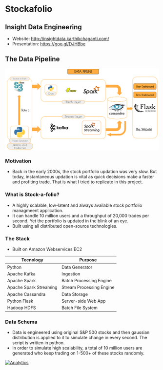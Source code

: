 
# Stockafolio
## Insight Data Engineering
- Website: http://insightdata.karthikchaganti.com/
- Presentation: https://goo.gl/DJHBbe

## The Data Pipeline
![Alt text](/Data-Pipeline)

### Motivation
- Back in the early 2000s, the stock portfolio updation was very slow. But today, instantaneous updation is vital
as quick decisions make a faster and profiting trade. That is what I tried to replicate in this project.

### What is Stock-a-folio?
- A highly scalable, low-latent and always available stock portfolio managmeent application.
- It can handle 10 million users and a throughput of 20,000 trades per second. Yet the portfolio is updated in the blink of an eye.
- Built using all distributed open-source technologies.

### The Stack
 - Built on Amazon Webservices EC2


| Tecnology     | Purpose       |
| ------------- | ------------- |
| Python  | Data Generator  |
| Apache Kafka  | Ingestion  |
| Apache Spark  | Batch Processing Engine  |
| Apache Spark Streaming | Stream Processing Engine |
| Apache Cassandra  | Data Storage  |
| Python Flask  | Server-side Web App  |
| Hadoop HDFS | Batch File System  |

### Data Schema
- Data is engineered using original S&P 500 stocks and then gaussian distribution is applied to it to simulate change in every second. The script is written in python.
- In order to simulate high scalability, a total of 10 million users are generated who keep trading on 1-500+ of these stocks randomly.




[![Analytics](https://ga-beacon.appspot.com/UA-92170532-1/https://github.com/karthikchaganti/Stockafolio-Insight-Project)](https://github.com/igrigorik/ga-beacon)

